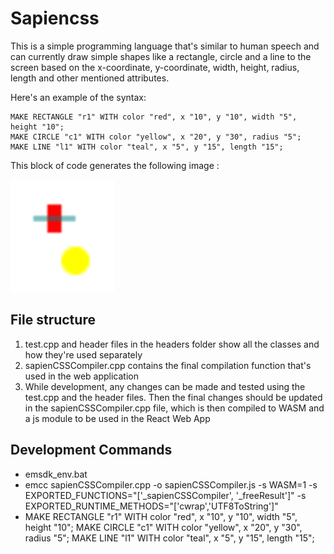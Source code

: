 # Sapiencss

This is a simple programming language that's similar to human speech and can currently draw simple shapes like a rectangle, circle and a line to the screen based on the x-coordinate, y-coordinate, width, height, radius, length and other mentioned attributes.

Here's an example of the syntax:

```
MAKE RECTANGLE "r1" WITH color "red", x "10", y "10", width "5", height "10";
MAKE CIRCLE "c1" WITH color "yellow", x "20", y "30", radius "5";
MAKE LINE "l1" WITH color "teal", x "5", y "15", length "15";
```

This block of code generates the following image :

![Hello world result](https://github.com/Manaswini1832/sapiencss/blob/master/hello_world_sapiencss.png?raw=true)

## File structure

1. test.cpp and header files in the headers folder show all the classes and how they're used separately
2. sapienCSSCompiler.cpp contains the final compilation function that's used in the web application
3. While development, any changes can be made and tested using the test.cpp and the header files. Then the final changes should be updated in the sapienCSSCompiler.cpp file, which is then compiled to WASM and a js module to be used in the React Web App

## Development Commands

- emsdk_env.bat
- emcc sapienCSSCompiler.cpp -o sapienCSSCompiler.js -s WASM=1 -s EXPORTED_FUNCTIONS="['_sapienCSSCompiler', '_freeResult']" -s EXPORTED_RUNTIME_METHODS="['cwrap','UTF8ToString']"
- MAKE RECTANGLE "r1" WITH color "red", x "10", y "10", width "5", height "10";
  MAKE CIRCLE "c1" WITH color "yellow", x "20", y "30", radius "5";
  MAKE LINE "l1" WITH color "teal", x "5", y "15", length "15";
